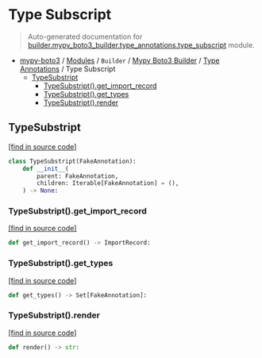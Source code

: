 # Type Subscript

> Auto-generated documentation for [builder.mypy_boto3_builder.type_annotations.type_subscript](https://github.com/vemel/mypy_boto3/blob/master/builder/mypy_boto3_builder/type_annotations/type_subscript.py) module.

- [mypy-boto3](../../../README.md#mypy_boto3) / [Modules](../../../MODULES.md#mypy-boto3-modules) / `Builder` / [Mypy Boto3 Builder](../index.md#mypy-boto3-builder) / [Type Annotations](index.md#type-annotations) / Type Subscript
    - [TypeSubstript](#typesubstript)
        - [TypeSubstript().get_import_record](#typesubstriptget_import_record)
        - [TypeSubstript().get_types](#typesubstriptget_types)
        - [TypeSubstript().render](#typesubstriptrender)

## TypeSubstript

[[find in source code]](https://github.com/vemel/mypy_boto3/blob/master/builder/mypy_boto3_builder/type_annotations/type_subscript.py#L7)

```python
class TypeSubstript(FakeAnnotation):
    def __init__(
        parent: FakeAnnotation,
        children: Iterable[FakeAnnotation] = (),
    ) -> None:
```

### TypeSubstript().get_import_record

[[find in source code]](https://github.com/vemel/mypy_boto3/blob/master/builder/mypy_boto3_builder/type_annotations/type_subscript.py#L24)

```python
def get_import_record() -> ImportRecord:
```

### TypeSubstript().get_types

[[find in source code]](https://github.com/vemel/mypy_boto3/blob/master/builder/mypy_boto3_builder/type_annotations/type_subscript.py#L27)

```python
def get_types() -> Set[FakeAnnotation]:
```

### TypeSubstript().render

[[find in source code]](https://github.com/vemel/mypy_boto3/blob/master/builder/mypy_boto3_builder/type_annotations/type_subscript.py#L17)

```python
def render() -> str:
```
